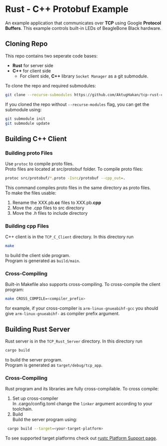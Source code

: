 # Rust - C++ Protobuf Example
An example application that communicates over **TCP** using Google **Protocol Buffers**. This example controls built-in LEDs of BeagleBone Black hardware.

## Cloning Repo
This repo contains two seperate code bases:
- **Rust** for server side
- **C++** for client side
    - For client side, **C++** library ```Socket Manager``` as a git submodule.

To clone the repo and required submodules:
```bash
git clone --recurse-submodules https://github.com/AktugHakan/tcp-rust-c-example.git
```
If you cloned the repo without ```--recurse-modules``` flag, you can get the submodule using:
```bash
git submodule init
git submodule update
```

## Building C++ Client

### Building proto Files
Use ```protoc``` to compile proto files.  
Proto files are located at src/protobuf folder. To compile proto files:  
```bash
protoc src/protobuf/*.proto -Isrc/protobuf --cpp_out=.
```
This command compiles proto files in the same directory as proto files.  
To make the files usable:  
1. Rename the XXX.pb.**cc** files to XXX.pb.**cpp**
2. Move the *.cpp* files to src directory
3. Move the *.h* files to include directory

### Building cpp Files
C++ client is in the ```TCP_C_Client``` directory.
In this directory run
```bash
make
```
to build the client side program.  
Program is generated as ```build/main```.


### Cross-Compiling
Built-in Makefile also supports cross-compiling. To cross-compile the client program:
```bash
make CROSS_COMPILE=<compiler_prefix>
```
for example, if your cross-compiler is ```arm-linux-gnueabihf-gcc``` you should give ```arm-linux-gnueabihf-``` as compiler prefix argument.

## Building Rust Server
Rust server is in the ```TCP_Rust_Server``` directory.
In this directory run
```bash
cargo build
```
to build the server program.  
Program is generated as ```target/debug/tcp_app```.

### Cross-Compiling
Rust program and its libraries are fully cross-compilable. To cross compile:  
1. Set up cross-compiler  
In .cargo/config.toml change the ```linker``` argument according to your toolchain.
2. Build  
Build the server program using:
```bash
 cargo build --target=<your-target-platform>
```
To see supported target platforms check out [rustc Platform Support page](https://doc.rust-lang.org/nightly/rustc/platform-support.html).
